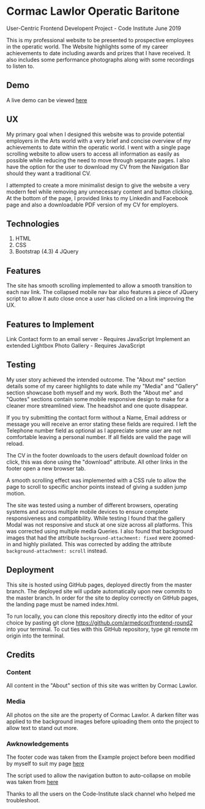 # **Cormac Lawlor Operatic Baritone**

User-Centric Frontend Developent Project - Code Institute June 2019

This is my professional website to be presented to prospective employees in the operatic world. The Website highlights some of my career achievements to date including awards and prizes that I have received. It also includes some performance photographs along with some recordings to listen to.

## Demo

A live demo can be viewed [here](https://armedcor.github.io/frontend-round2/)

## UX

My primary goal when I designed this website was to provide potential employers in the Arts world with a very brief and concise overview of my achievements to date within the operatic world.  I went with a single page scrolling website to allow users to access all information as easily as possible while reducing the need to move through separate pages. I also have the option for the user to download my CV from the Navigation Bar should they want a traditional CV.

I attempted to create a more minimalist design to give the website a very modern feel while removing any unnecessary content and button clicking. At the bottom of the page, I provided links to my Linkedin and Facebook page and also a downloadable PDF version of my CV for employers.

## Technologies

1. HTML
2. CSS
3. Bootstrap (4.3)
4  JQuery

## Features

The site has smooth scrolling implemented to allow a smooth transition to each nav link. The collapsed mobile nav bar also features a piece of JQuery script to allow it auto close once a user has clicked on a link improving the UX.

## Features to Implement

Link Contact form to an email server - Requires JavaScript
Implement an extended Lightbox Photo Gallery - Requires JavaScript

## Testing

My user story achieved the intended outcome. The "About me" section details some of my career highlights to date while my "Media" and "Gallery" section showcase both myself and my work. Both the "About me" and "Quotes" sections contain some mobile responsive design to make for a cleaner more streamlined view. The headshot and one quote disappear.

If you try submitting the contact form without a Name, Email address or message you will receive an error stating these fields are required. I left the Telephone number field as optional as I appreciate some user are not comfortable leaving a personal number. If all fields are valid the page will reload.

The CV in the footer downloads to the users default download folder on click, this was done using the "download" attribute. All other links in the footer open a new browser tab. 

A smooth scrolling effect was implemented with a CSS rule to allow the page to scroll to specific anchor points instead of giving a sudden jump motion.

The site was tested using a number of different browsers, operating systems and across multiple mobile devices to ensure complete responsiveness and compatibility.
While testing I found that the gallery Modal was not responsive and stuck at one size across all platforms. This was corrected using multiple media Queries.
I also found that background images that had the attribute  `background-attachment: fixed` were zoomed-in and highly pixilated. This was corrected by adding the attribute `background-attachment: scroll` instead.


## Deployment

This site is hosted using GitHub pages, deployed directly from the master branch. The deployed site will update automatically upon new commits to the master branch. In order for the site to deploy correctly on GitHub pages, the landing page must be named index.html.

To run locally, you can clone this repository directly into the editor of your choice by pasting git clone https://github.com/armedcor/frontend-round2 into your terminal. To cut ties with this GitHub repository, type git remote rm origin into the terminal.

## Credits

### Content

All content in the "About" section of this site was written by Cormac Lawlor.

### Media

All photos on the site are the property of Cormac Lawlor. A darken filter was applied to the background images before uploading them onto the project to allow text to stand out more.

### Awknowledgements

The footer code was taken from the Example project before been modified by myself to suit my page [here](https://github.com/Code-Institute-Solutions/StudentExampleProjectGradeFive)

The script used to allow the navigation button to auto-collapse on mobile was taken from [here](https://stackoverflow.com/questions/42401606/how-to-hide-collapsible-bootstrap-4-navbar-on-click)

Thanks to all the users on the Code-Institute slack channel who helped me troubleshoot.